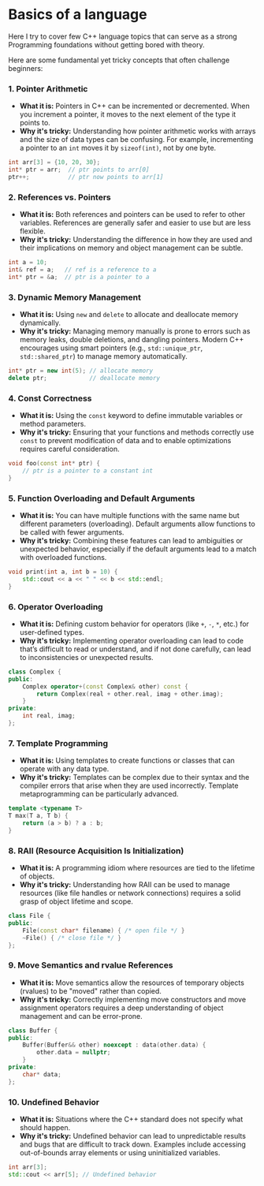 # Basics of a language

Here I try to cover few C++ language topics that can serve as a strong Programming foundations without getting bored with theory.

Here are some fundamental yet tricky concepts that often challenge beginners:

### 1. **Pointer Arithmetic**
   - **What it is:** Pointers in C++ can be incremented or decremented. When you increment a pointer, it moves to the next element of the type it points to.
   - **Why it's tricky:** Understanding how pointer arithmetic works with arrays and the size of data types can be confusing. For example, incrementing a pointer to an `int` moves it by `sizeof(int)`, not by one byte.

   ```cpp
   int arr[3] = {10, 20, 30};
   int* ptr = arr;  // ptr points to arr[0]
   ptr++;           // ptr now points to arr[1]
   ```

### 2. **References vs. Pointers**
   - **What it is:** Both references and pointers can be used to refer to other variables. References are generally safer and easier to use but are less flexible.
   - **Why it's tricky:** Understanding the difference in how they are used and their implications on memory and object management can be subtle.

   ```cpp
   int a = 10;
   int& ref = a;   // ref is a reference to a
   int* ptr = &a;  // ptr is a pointer to a
   ```

### 3. **Dynamic Memory Management**
   - **What it is:** Using `new` and `delete` to allocate and deallocate memory dynamically.
   - **Why it's tricky:** Managing memory manually is prone to errors such as memory leaks, double deletions, and dangling pointers. Modern C++ encourages using smart pointers (e.g., `std::unique_ptr`, `std::shared_ptr`) to manage memory automatically.

   ```cpp
   int* ptr = new int(5); // allocate memory
   delete ptr;            // deallocate memory
   ```

### 4. **Const Correctness**
   - **What it is:** Using the `const` keyword to define immutable variables or method parameters.
   - **Why it's tricky:** Ensuring that your functions and methods correctly use `const` to prevent modification of data and to enable optimizations requires careful consideration.

   ```cpp
   void foo(const int* ptr) {
       // ptr is a pointer to a constant int
   }
   ```

### 5. **Function Overloading and Default Arguments**
   - **What it is:** You can have multiple functions with the same name but different parameters (overloading). Default arguments allow functions to be called with fewer arguments.
   - **Why it's tricky:** Combining these features can lead to ambiguities or unexpected behavior, especially if the default arguments lead to a match with overloaded functions.

   ```cpp
   void print(int a, int b = 10) {
       std::cout << a << " " << b << std::endl;
   }
   ```

### 6. **Operator Overloading**
   - **What it is:** Defining custom behavior for operators (like `+`, `-`, `*`, etc.) for user-defined types.
   - **Why it's tricky:** Implementing operator overloading can lead to code that’s difficult to read or understand, and if not done carefully, can lead to inconsistencies or unexpected results.

   ```cpp
   class Complex {
   public:
       Complex operator+(const Complex& other) const {
           return Complex(real + other.real, imag + other.imag);
       }
   private:
       int real, imag;
   };
   ```

### 7. **Template Programming**
   - **What it is:** Using templates to create functions or classes that can operate with any data type.
   - **Why it's tricky:** Templates can be complex due to their syntax and the compiler errors that arise when they are used incorrectly. Template metaprogramming can be particularly advanced.

   ```cpp
   template <typename T>
   T max(T a, T b) {
       return (a > b) ? a : b;
   }
   ```

### 8. **RAII (Resource Acquisition Is Initialization)**
   - **What it is:** A programming idiom where resources are tied to the lifetime of objects.
   - **Why it's tricky:** Understanding how RAII can be used to manage resources (like file handles or network connections) requires a solid grasp of object lifetime and scope.

   ```cpp
   class File {
   public:
       File(const char* filename) { /* open file */ }
       ~File() { /* close file */ }
   };
   ```

### 9. **Move Semantics and rvalue References**
   - **What it is:** Move semantics allow the resources of temporary objects (rvalues) to be "moved" rather than copied.
   - **Why it's tricky:** Correctly implementing move constructors and move assignment operators requires a deep understanding of object management and can be error-prone.

   ```cpp
   class Buffer {
   public:
       Buffer(Buffer&& other) noexcept : data(other.data) {
           other.data = nullptr;
       }
   private:
       char* data;
   };
   ```

### 10. **Undefined Behavior**
   - **What it is:** Situations where the C++ standard does not specify what should happen.
   - **Why it's tricky:** Undefined behavior can lead to unpredictable results and bugs that are difficult to track down. Examples include accessing out-of-bounds array elements or using uninitialized variables.

   ```cpp
   int arr[3];
   std::cout << arr[5]; // Undefined behavior
   ```
